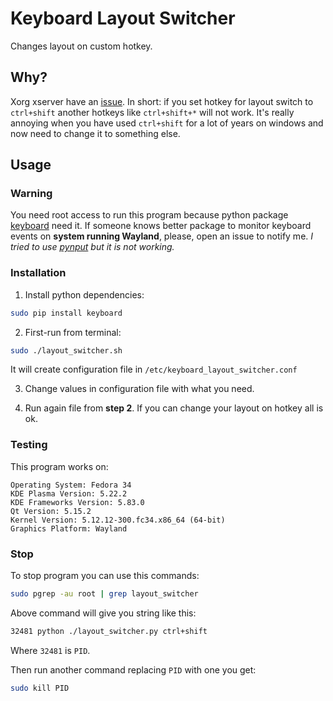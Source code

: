 # Keyboard Layout Switcher
Changes layout on custom hotkey.

## Why?
Xorg xserver have an [issue](https://gitlab.freedesktop.org/xorg/xserver/-/issues/258).
In short: if you set hotkey for layout switch to `ctrl+shift` another hotkeys like `ctrl+shift+*` 
will not work. It's really annoying when you have used `ctrl+shift` for a lot of years on windows
and now need to change it to something else.

## Usage

### Warning
You need root access to run this program because python package [keyboard](https://github.com/boppreh/keyboard) need it.
If someone knows better package to monitor keyboard events on **system running Wayland**,
please, open an issue to notify me.
_I tried to use [pynput](https://pynput.readthedocs.io/en/latest/keyboard.html#monitoring-the-keyboard) but it is not working._

### Installation

1. Install python dependencies:
```bash
sudo pip install keyboard
```

2. First-run from terminal:
```bash
sudo ./layout_switcher.sh
```
It will create configuration file in `/etc/keyboard_layout_switcher.conf`

3. Change values in configuration file with what you need.

4. Run again file from **step 2**. If you can change your layout on hotkey all is ok.

### Testing
This program works on:
```
Operating System: Fedora 34
KDE Plasma Version: 5.22.2
KDE Frameworks Version: 5.83.0
Qt Version: 5.15.2
Kernel Version: 5.12.12-300.fc34.x86_64 (64-bit)
Graphics Platform: Wayland
```

### Stop
To stop program you can use this commands:
```bash
sudo pgrep -au root | grep layout_switcher
```

Above command will give you string like this:
```bash
32481 python ./layout_switcher.py ctrl+shift
```
Where `32481` is `PID`.

Then run another command replacing `PID` with one you get:
```bash
sudo kill PID
```
